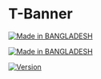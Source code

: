 # T-Banner
<p align="center">

<a href="https://h4ck3r0.github.io/"><img title="Made in BANGLADESH" src="https://img.shields.io/badge/MADE%20IN-BANGLADESH-SCRIPT?colorA=%23ff8100&colorB=%23017e40&colorC=%23ff0000&style=for-the-badge"></a>

</p>

<p align="center">

<a href="https://BAIZID-171.github.io/"><img title="Made in BANGLADESH" src="https://img.shields.io/badge/Tool-T-Banner-green.svg"></a>

<a href="https://BAIZID-171.github.io/"><img title="Version" src="https://img.shields.io/badge/Version-1.6-green.svg?style=flat-square"></a>
